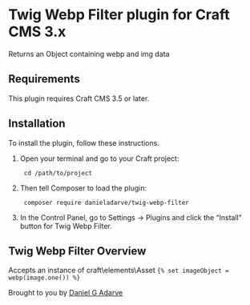 # Twig Webp Filter plugin for Craft CMS 3.x

Returns an Object containing webp and img data

## Requirements

This plugin requires Craft CMS 3.5 or later.

## Installation

To install the plugin, follow these instructions.

1. Open your terminal and go to your Craft project:

        cd /path/to/project

2. Then tell Composer to load the plugin:

        composer require danieladarve/twig-webp-filter

3. In the Control Panel, go to Settings → Plugins and click the “Install” button for Twig Webp Filter.

## Twig Webp Filter Overview

Accepts an instance of craft\elements\Asset
``{% set imageObject = webp(image.one()) %}``

Brought to you by [Daniel G Adarve](https://github.com/danieladarve)
